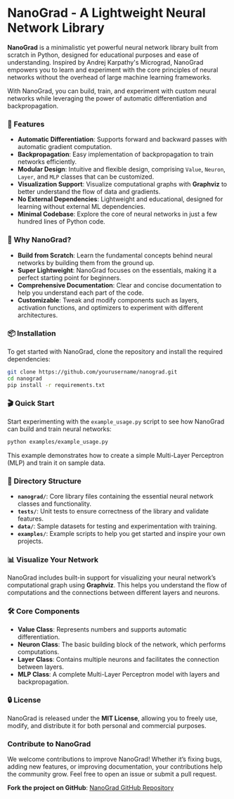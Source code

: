
# NanoGrad - A Lightweight Neural Network Library

**NanoGrad** is a minimalistic yet powerful neural network library built from scratch in Python, designed for educational purposes and ease of understanding. Inspired by Andrej Karpathy's Micrograd, NanoGrad empowers you to learn and experiment with the core principles of neural networks without the overhead of large machine learning frameworks.

With NanoGrad, you can build, train, and experiment with custom neural networks while leveraging the power of automatic differentiation and backpropagation. 

### 🚀 Features
- **Automatic Differentiation**: Supports forward and backward passes with automatic gradient computation.
- **Backpropagation**: Easy implementation of backpropagation to train networks efficiently.
- **Modular Design**: Intuitive and flexible design, comprising `Value`, `Neuron`, `Layer`, and `MLP` classes that can be customized.
- **Visualization Support**: Visualize computational graphs with **Graphviz** to better understand the flow of data and gradients.
- **No External Dependencies**: Lightweight and educational, designed for learning without external ML dependencies.
- **Minimal Codebase**: Explore the core of neural networks in just a few hundred lines of Python code.

### 🌟 Why NanoGrad?
- **Build from Scratch**: Learn the fundamental concepts behind neural networks by building them from the ground up.
- **Super Lightweight**: NanoGrad focuses on the essentials, making it a perfect starting point for beginners.
- **Comprehensive Documentation**: Clear and concise documentation to help you understand each part of the code.
- **Customizable**: Tweak and modify components such as layers, activation functions, and optimizers to experiment with different architectures.

### 📦 Installation
To get started with NanoGrad, clone the repository and install the required dependencies:

```bash
git clone https://github.com/yourusername/nanograd.git
cd nanograd
pip install -r requirements.txt
```

### 🎬 Quick Start

Start experimenting with the `example_usage.py` script to see how NanoGrad can build and train neural networks:

```bash
python examples/example_usage.py
```

This example demonstrates how to create a simple Multi-Layer Perceptron (MLP) and train it on sample data.

### 🔧 Directory Structure
- **`nanograd/`**: Core library files containing the essential neural network classes and functionality.
- **`tests/`**: Unit tests to ensure correctness of the library and validate features.
- **`data/`**: Sample datasets for testing and experimentation with training.
- **`examples/`**: Example scripts to help you get started and inspire your own projects.

### 📊 Visualize Your Network
NanoGrad includes built-in support for visualizing your neural network’s computational graph using **Graphviz**. This helps you understand the flow of computations and the connections between different layers and neurons.

### 🛠 Core Components
- **Value Class**: Represents numbers and supports automatic differentiation.
- **Neuron Class**: The basic building block of the network, which performs computations.
- **Layer Class**: Contains multiple neurons and facilitates the connection between layers.
- **MLP Class**: A complete Multi-Layer Perceptron model with layers and backpropagation.

### 🔒 License
NanoGrad is released under the **MIT License**, allowing you to freely use, modify, and distribute it for both personal and commercial purposes.

### **Contribute to NanoGrad**
We welcome contributions to improve NanoGrad! Whether it’s fixing bugs, adding new features, or improving documentation, your contributions help the community grow. Feel free to open an issue or submit a pull request.

**Fork the project on GitHub**: [NanoGrad GitHub Repository](https://github.com/yourusername/nanograd)
